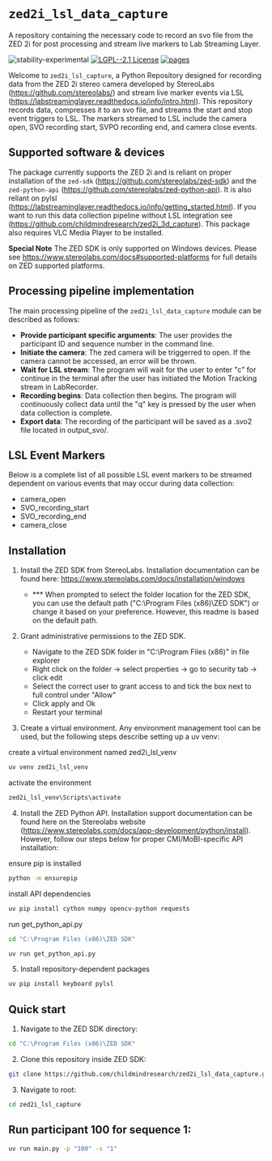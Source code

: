 # `zed2i_lsl_data_capture`

A repository containing the necessary code to record an svo file from the ZED 2i for post processing and stream live markers to Lab Streaming Layer.

![stability-experimental](https://img.shields.io/badge/stability-experimental-orange.svg)
[![LGPL--2.1 License](https://img.shields.io/badge/license-LGPL--2.1-blue.svg)](https://github.com/childmindresearch/mobi-motion-tracking/blob/main/LICENSE)
[![pages](https://img.shields.io/badge/api-docs-blue)](https://github.com/childmindresearch/zed2i_3d_lsl_capture)

Welcome to `zed2i_lsl_capture`, a Python Repository designed for recording data from the ZED 2i stereo camera developed by StereoLabs (https://github.com/stereolabs/) and stream live marker events via LSL (https://labstreaminglayer.readthedocs.io/info/intro.html). This repository records data, compresses it to an svo file, and streams the start and stop event triggers to LSL. The markers streamed to LSL include the camera open, SVO recording start, SVPO recording end, and camera close events.

## Supported software & devices

The package currently supports the ZED 2i and is reliant on proper installation of the `zed-sdk` (https://github.com/stereolabs/zed-sdk) and the `zed-python-api` (https://github.com/stereolabs/zed-python-api). It is also reliant on pylsl (https://labstreaminglayer.readthedocs.io/info/getting_started.html). If you want to run this data collection pipeline without LSL integration see (https://github.com/childmindresearch/zed2i_3d_capture). This package also requires VLC Media Player to be installed.

**Special Note**
    The ZED SDK is only supported on Windows devices. Please see https://www.stereolabs.com/docs#supported-platforms for full details on ZED supported platforms.
    

## Processing pipeline implementation

The main processing pipeline of the `zed2i_lsl_data_capture` module can be described as follows:

- **Provide participant specific arguments**: The user provides the participant ID and sequence number in the command line.
- **Initiate the camera**: The zed camera will be triggerred to open. If the camera cannot be accessed, an error will be thrown. 
- **Wait for LSL stream**: The program will wait for the user to enter "c" for continue in the terminal after the user has initiated the Motion Tracking stream in LabRecorder.
- **Recording begins**: Data collection then begins. The program will continuously collect data until the "q" key is pressed by the user when data collection is complete.
- **Export data**: The recording of the participant will be saved as a .svo2 file located in output_svo/.

## LSL Event Markers

Below is a complete list of all possible LSL event markers to be streamed dependent on various events that may occur during data collection:

- camera_open
- SVO_recording_start
- SVO_recording_end
- camera_close


## Installation
1. Install the ZED SDK from StereoLabs. Installation documentation can be found here: https://www.stereolabs.com/docs/installation/windows 
    - *** When prompted to select the folder location for the ZED SDK, you can use the default path ("C:\Program Files (x86)\ZED SDK") or change it based on your preference. However, this readme is based on the default path.

2. Grant administrative permissions to the ZED SDK. 
    - Navigate to the ZED SDK folder in "C:\Program Files (x86)" in file explorer
    - Right click on the folder -> select properties -> go to security tab -> click edit
    - Select the correct user to grant access to and tick the box next to full control under "Allow" 
    - Click apply and Ok
    - Restart your terminal

3. Create a virtual environment. Any environment management tool can be used, but the following steps describe setting up a uv venv:

create a virtual environment named zed2i_lsl_venv
```sh
uv venv zed2i_lsl_venv
```
 activate the environment
```sh
zed2i_lsl_venv\Scripts\activate
```

4. Install the ZED Python API. Installation support documentation can be found here on the Stereolabs website (https://www.stereolabs.com/docs/app-development/python/install). However, follow our steps below for proper CMI/MoBI-specific API installation:

ensure pip is installed 
```sh
python -m ensurepip
```
install API dependencies
```sh
uv pip install cython numpy opencv-python requests
```
run get_python_api.py
```sh
cd "C:\Program Files (x86)\ZED SDK"
```
```sh
uv run get_python_api.py
```


5. Install repository-dependent packages

```sh
uv pip install keyboard pylsl
```


## Quick start

1. Navigate to the ZED SDK directory:

```sh
cd "C:\Program Files (x86)\ZED SDK"
```

2. Clone this repository inside ZED SDK:

```sh
git clone https://github.com/childmindresearch/zed2i_lsl_data_capture.git
```

3. Navigate to root:

```sh
cd zed2i_lsl_capture
```


## Run participant 100 for sequence 1:

```sh
uv run main.py -p "100" -s "1"
```

